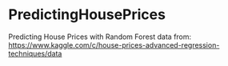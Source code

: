 # PredictingHousePrices
Predicting House Prices with Random Forest
data from: https://www.kaggle.com/c/house-prices-advanced-regression-techniques/data
